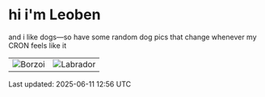 # hi i'm Leoben

and i like dogs—so have some random dog pics that change whenever my CRON feels like it

|  |  |
|--------|----------|
| ![Borzoi](https://random-dog-vercel.vercel.app/api/random-borzoi?v=1749646586) | ![Labrador](https://random-dog-vercel.vercel.app/api/random-labrador?v=1749646586) |

Last updated: 2025-06-11 12:56 UTC
